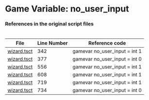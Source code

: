 # Game Variable: no_user_input
### References in the original script files

#

| File | Line Number | Reference code |
| --- | --- | --- |
| [wizard.tsct](../../../out/wizard.tsct#L342) | 342 | gamevar no_user_input = int 1 |
| [wizard.tsct](../../../out/wizard.tsct#L377) | 377 | gamevar no_user_input = int 0 |
| [wizard.tsct](../../../out/wizard.tsct#L556) | 556 | gamevar no_user_input = int 1 |
| [wizard.tsct](../../../out/wizard.tsct#L608) | 608 | gamevar no_user_input = int 1 |
| [wizard.tsct](../../../out/wizard.tsct#L719) | 719 | gamevar no_user_input = int 1 |
| [wizard.tsct](../../../out/wizard.tsct#L734) | 734 | gamevar no_user_input = int 0 |
